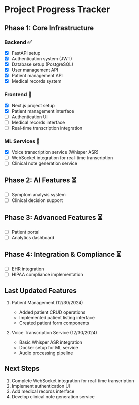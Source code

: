 # Project Progress Tracker

## Phase 1: Core Infrastructure

### Backend ✅
- [x] FastAPI setup
- [x] Authentication system (JWT)
- [x] Database setup (PostgreSQL)
- [x] User management API
- [x] Patient management API
- [x] Medical records system

### Frontend 🚧
- [x] Next.js project setup
- [x] Patient management interface
- [ ] Authentication UI
- [ ] Medical records interface
- [ ] Real-time transcription integration

### ML Services 🚧
- [x] Voice transcription service (Whisper ASR)
- [ ] WebSocket integration for real-time transcription
- [ ] Clinical note generation service

## Phase 2: AI Features ⏳
- [ ] Symptom analysis system
- [ ] Clinical decision support

## Phase 3: Advanced Features ⏳
- [ ] Patient portal
- [ ] Analytics dashboard

## Phase 4: Integration & Compliance ⏳
- [ ] EHR integration
- [ ] HIPAA compliance implementation

## Last Updated Features

1. Patient Management (12/30/2024)
   - Added patient CRUD operations
   - Implemented patient listing interface
   - Created patient form components

2. Voice Transcription Service (12/30/2024)
   - Basic Whisper ASR integration
   - Docker setup for ML service
   - Audio processing pipeline

## Next Steps
1. Complete WebSocket integration for real-time transcription
2. Implement authentication UI
3. Add medical records interface
4. Develop clinical note generation service